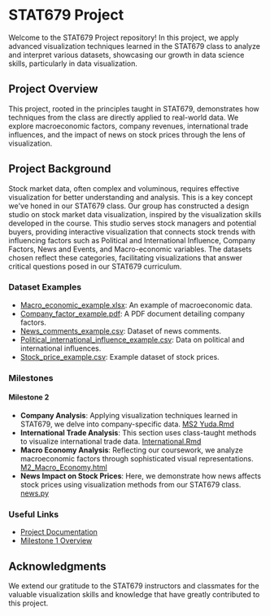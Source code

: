 # STAT679 Project

Welcome to the STAT679 Project repository! In this project, we apply advanced visualization techniques learned in the STAT679 class to analyze and interpret various datasets, showcasing our growth in data science skills, particularly in data visualization.

## Project Overview

This project, rooted in the principles taught in STAT679, demonstrates how techniques from the class are directly applied to real-world data. We explore macroeconomic factors, company revenues, international trade influences, and the impact of news on stock prices through the lens of visualization.

## Project Background

Stock market data, often complex and voluminous, requires effective visualization for better understanding and analysis. This is a key concept we've honed in our STAT679 class. Our group has constructed a design studio on stock market data visualization, inspired by the visualization skills developed in the course. This studio serves stock managers and potential buyers, providing interactive visualization that connects stock trends with influencing factors such as Political and International Influence, Company Factors, News and Events, and Macro-economic variables. The datasets chosen reflect these categories, facilitating visualizations that answer critical questions posed in our STAT679 curriculum.

### Dataset Examples

- [Macro_economic_example.xlsx](https://github.com/kcui23/STAT679_project/blob/main/datasetExample/Macro_economic_example.xlsx): An example of macroeconomic data.
- [Company_factor_example.pdf](https://github.com/kcui23/STAT679_project/blob/main/datasetExample/company_factor_example.pdf): A PDF document detailing company factors.
- [News_comments_example.csv](https://github.com/kcui23/STAT679_project/blob/main/datasetExample/news_comments_example.csv): Dataset of news comments.
- [Political_international_influence_example.csv](https://github.com/kcui23/STAT679_project/blob/main/datasetExample/political_international_influence_example.csv): Data on political and international influences.
- [Stock_price_example.csv](https://github.com/kcui23/STAT679_project/blob/main/datasetExample/stock_price_example.csv): Example dataset of stock prices.

### Milestones

#### Milestone 2
- **Company Analysis**: Applying visualization techniques learned in STAT679, we delve into company-specific data. [MS2 Yuda.Rmd](https://github.com/kcui23/STAT679_project/blob/main/milestone2/company/MS2%20Yuda.Rmd)
- **International Trade Analysis**: This section uses class-taught methods to visualize international trade data. [International.Rmd](https://github.com/kcui23/STAT679_project/blob/main/milestone2/international/International.Rmd)
- **Macro Economy Analysis**: Reflecting our coursework, we analyze macroeconomic factors through sophisticated visual representations. [M2_Macro_Economy.html](https://github.com/kcui23/STAT679_project/blob/main/milestone2/macro_economy/M2_Macro_Economy.html)
- **News Impact on Stock Prices**: Here, we demonstrate how news affects stock prices using visualization methods from our STAT679 class. [news.py](https://github.com/kcui23/STAT679_project/blob/main/milestone2/news/news.py)

### Useful Links
- [Project Documentation](https://github.com/kcui23/STAT679_project/blob/main/milestone2/project_m2.pdf)
- [Milestone 1 Overview](https://github.com/kcui23/STAT679_project/blob/main/milestone2/stat679ProMil1.pdf)

## Acknowledgments

We extend our gratitude to the STAT679 instructors and classmates for the valuable visualization skills and knowledge that have greatly contributed to this project.
